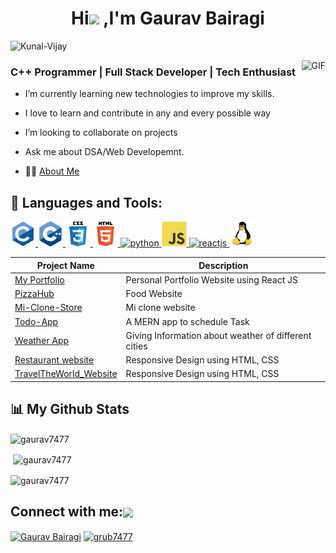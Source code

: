 <h1 align="center"> Hi<img src="https://github.com/TheDudeThatCode/TheDudeThatCode/blob/master/Assets/Hi.gif" width="40">
,I'm Gaurav Bairagi</h1>

<p align="left"> <img src="https://komarev.com/ghpvc/?username=Kunal-Vijay&label=Profile%20views&color=0e75b6&style=flat" alt="Kunal-Vijay" /> </p>
<img align="right" alt="GIF" src="https://github.com/TheDudeThatCode/TheDudeThatCode/blob/master/Assets/Developer.gif" />
<h3>C++ Programmer | Full Stack Developer | Tech Enthusiast</h3>

-  I’m currently learning new technologies to improve my skills. 
-  I love to learn and contribute in any and every possible way
-  I’m looking to collaborate on projects
-  Ask me about DSA/Web Developemnt.

- 👨‍💻 [About Me](https://my-portfolio-r6hi.onrender.com/#Home)

## 🚀 Languages and Tools:
<p align="left"> <a href="https://www.cprogramming.com/" target="_blank"> <img src="https://raw.githubusercontent.com/devicons/devicon/master/icons/c/c-original.svg" alt="c" width="40" height="40"/> </a> <a href="https://www.w3schools.com/cpp/" target="_blank"> <img src="https://raw.githubusercontent.com/devicons/devicon/master/icons/cplusplus/cplusplus-original.svg" alt="cplusplus" width="40" height="40"/> </a> <a href="https://www.w3schools.com/css/" target="_blank"> <img src="https://raw.githubusercontent.com/devicons/devicon/master/icons/css3/css3-original-wordmark.svg" alt="css3" width="40" height="40"/> </a> <a href="https://www.w3.org/html/" target="_blank"> <img src="https://raw.githubusercontent.com/devicons/devicon/master/icons/html5/html5-original-wordmark.svg" alt="html5" width="40" height="40"/> </a> <a href="https://www.python.org/" target="_blank"> <img src="https://upload.wikimedia.org/wikipedia/commons/thumb/c/c3/Python-logo-notext.svg/1024px-Python-logo-notext.svg.png" alt="python" width="40" height="40"/> </a> <a href="https://developer.mozilla.org/en-US/docs/Web/JavaScript" target="_blank"> <img src="https://raw.githubusercontent.com/devicons/devicon/master/icons/javascript/javascript-original.svg" alt="javascript" width="40" height="40"/> </a> <a href="https://reactjs.org/" target="_blank"> <img src="https://cdn.worldvectorlogo.com/logos/react-1.svg" alt="reactjs" width="40" height="40"/> </a>  <a href="https://www.linux.org/" target="_blank"> <img src="https://raw.githubusercontent.com/devicons/devicon/master/icons/linux/linux-original.svg" alt="linux" width="40" height="40"/> </a> </p>

| Project Name | Description |
| ------------- | ------------- |
| [My Portfolio](https://my-portfolio-r6hi.onrender.com/#Home)  | Personal Portfolio Website using React JS|
| [PizzaHub](https://another-food-website.vercel.app/) | Food Website |
| [Mi-Clone-Store](https://mi-store-clone-eta.vercel.app/) | Mi clone website|
| [Todo-App](https://grub-todo-i9ei.onrender.com/login)  | A MERN app to schedule Task|
| [Weather App](https://gaurav7477.github.io/WeatherInformation/)  | Giving Information about weather of different cities|
| [Restaurant website](https://gaurav7477.github.io/Restaurant_Website/)  | Responsive Design using HTML, CSS |
| [TravelTheWorld_Website](https://gaurav7477.github.io/TravelTheWorld_Website/)  | Responsive Design using HTML, CSS  

## 📊 My Github Stats
<p><img align="center"  src="https://github-readme-stats.vercel.app/api/top-langs?username=gaurav7477&show_icons=true&locale=en&layout=compact&theme=dark" alt="gaurav7477" /></p>
<p>&nbsp;<img align="center" src="https://github-readme-stats.vercel.app/api?username=gaurav7477&show_icons=true&locale=en&theme=dark" alt="gaurav7477" /></p>


<p><img align="center" src="https://github-readme-streak-stats.herokuapp.com/?user=gaurav7477&theme=dark" alt="gaurav7477" /></p>

## Connect with me:<img align="center" src="https://github.com/TheDudeThatCode/TheDudeThatCode/blob/master/Assets/Handshake.gif" width="79">
<p align="left">
<a href="https://www.linkedin.com/in/gaurav-bairagi/" target="blank"><img align="center" src="https://raw.githubusercontent.com/rahuldkjain/github-profile-readme-generator/master/src/images/icons/Social/linked-in-alt.svg" alt="Gaurav Bairagi" height="30" width="40" /></a>
<a href="https://twitter.com/GruB7477" target="blank"><img align="center" src="brave://favicon/size/64@1x/https://twitter.com/" alt="grub7477" height="30" width="40" /></a>
</p>
